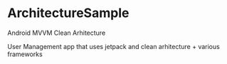 # ArchitectureSample

Android MVVM Clean Arhitecture

User Management app that uses jetpack and clean arhitecture + various frameworks
